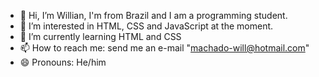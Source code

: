 - 👋 Hi, I’m Willian, I'm from Brazil and I am a programming student.
- 👀 I’m interested in HTML, CSS and JavaScript at the moment.
- 🌱 I’m currently learning HTML and CSS
- 📫 How to reach me: send me an e-mail "machado-will@hotmail.com"
- 😄 Pronouns: He/him


<!---
machado-will/machado-will is a ✨ special ✨ repository because its `README.md` (this file) appears on your GitHub profile.
You can click the Preview link to take a look at your changes.
--->
